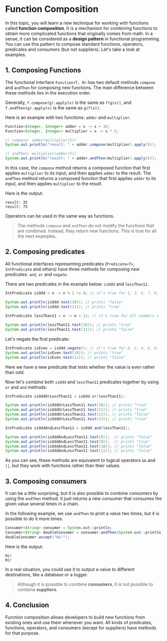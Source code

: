 # Function Composition

In this topic, you will learn a new technique for working with functions called **function composition**. It is a mechanism for combining functions to obtain more complicated functions that originally comes from math. In a sense, it can be considered as a **design pattern** in functional programming. You can use this pattern to compose standard functions, operators, predicates and consumers (but not suppliers). Let's take a look at examples.

## 1. Composing Functions

The functional interface `Function<T, R>` has two default methods `compose` and `andThen` for composing new functions. The main difference between these methods lies in the execution order.

Generally, `f.compose(g).apply(x)` is the same as `f(g(x))`, and `f.andThen(g).apply(x)` is the same as `g(f(x))`.

Here is an example with two functions: `adder` and `multiplier`.
```java
Function<Integer, Integer> adder = x -> x + 10;
Function<Integer, Integer> multiplier = x -> x * 5;

// compose: adder(multiplier(5))
System.out.println("result: " + adder.compose(multiplier).apply(5));

// andThen: multiplier(adder(5))
System.out.println("result: " + adder.andThen(multiplier).apply(5));
```

In this case, the `compose` method returns a composed function that first applies `multiplier` to its input, and then applies `adder` to the result. The `andThen` method returns a composed function that first applies `adder` to its input, and then applies `multiplier` to the result.

Here is the output:
```
result: 35
result: 75
```

Operators can be used in the same way as functions.

> The methods `compose` and `andThen` do not modify the functions that are combined. Instead, they return new functions. This is true for all the next examples.

## 2. Composing predicates

All functional interfaces representing predicates (`Predicate<T>`, `IntPredicate` and others) have three methods for composing new predicates: `and`, `or` and `negate`.

There are two predicates in the example below: `isOdd` and `lessThan11`.
```java
IntPredicate isOdd = n -> n % 2 != 0; // it's true for 1, 3, 5, 7, 9, 11 and so on

System.out.println(isOdd.test(10)); // prints "false"
System.out.println(isOdd.test(11)); // prints "true"
        
IntPredicate lessThan11 = n -> n < 11; // it's true for all numbers < 11

System.out.println(lessThan11.test(10)); // prints "true"
System.out.println(lessThan11.test(11)); // prints "false"
```
Let's negate the first predicate:
```java
IntPredicate isEven = isOdd.negate(); // it's true for 0, 2, 4, 6, 8, 10 and so on
System.out.println(isEven.test(10)); // prints "true"
System.out.println(isEven.test(11)); // prints "false"
```

Here we have a new predicate that tests whether the value is even rather than odd.

Now let's combine both `isOdd` and `lessThan11` predicates together by using `or` and `and` methods:
```java
IntPredicate isOddOrLessThan11 = isOdd.or(lessThan11);

System.out.println(isOddOrLessThan11.test(10)); // prints "true"
System.out.println(isOddOrLessThan11.test(11)); // prints "true"
System.out.println(isOddOrLessThan11.test(12)); // prints "false"
System.out.println(isOddOrLessThan11.test(13)); // prints "true"

IntPredicate isOddAndLessThan11 = isOdd.and(lessThan11);

System.out.println(isOddAndLessThan11.test(8));  // prints "false"
System.out.println(isOddAndLessThan11.test(9));  // prints "true"
System.out.println(isOddAndLessThan11.test(10)); // prints "false"
System.out.println(isOddAndLessThan11.test(11)); // prints "false"
```

As you can see, these methods are equivalent to logical operators `&&` and `||`, but they work with functions rather than their values.

## 3. Composing consumers

It can be a little surprising, but it is also possible to combine consumers by using the `andThen` method. It just returns a new consumer that consumes the given value several times in a chain.

In the following example, we use `andThen` to print a value two times, but it is possible to do it more times.
```java
Consumer<String> consumer = System.out::println;
Consumer<String> doubleConsumer = consumer.andThen(System.out::println);
doubleConsumer.accept("Hi!");
```
Here is the output:
```
Hi!
Hi!
```
In a real situation, you could use it to output a value to different destinations, like a database or a logger.

> Although it is possible to combine **consumers**, it is not possible to combine **suppliers**.

## 4. Conclusion

Function composition allows developers to build new functions from existing ones and use them whenever you want. All kinds of predicates, functions, operators, and consumers (except for suppliers) have methods for that purpose.
